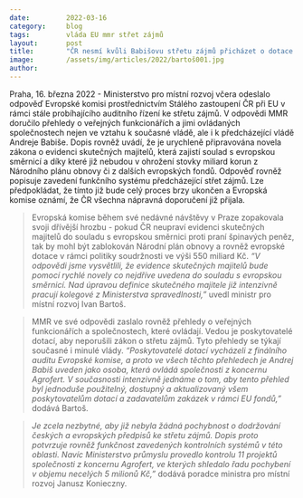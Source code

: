 ```yaml
---
date:         2022-03-16
category:     blog
tags:         vláda EU mmr střet zájmů
layout:       post
title:        "ČR nesmí kvůli Babišovu střetu zájmů přicházet o dotace. Vláda proto upraví zákon o evidenci skutečných majitelů"
image:        /assets/img/articles/2022/bartoš001.jpg
author:       
---
```


Praha, 16. března 2022 - Ministerstvo pro místní rozvoj včera odeslalo odpověď Evropské komisi prostřednictvím Stálého zastoupení ČR při EU v rámci stále probíhajícího auditního řízení ke střetu zájmů. V odpovědi MMR doručilo přehledy o veřejných funkcionářích a jimi ovládaných společnostech nejen ve vztahu k současné vládě, ale i k předcházející vládě Andreje Babiše. Dopis rovněž uvádí, že je urychleně připravována novela zákona o evidenci skutečných majitelů, která zajistí soulad s evropskou směrnicí a díky které již nebudou v ohrožení stovky miliard korun z Národního plánu obnovy či z dalších evropských fondů. Odpověď rovněž popisuje zavedení funkčního systému předcházející střet zájmů. Lze předpokládat, že tímto již bude celý proces brzy ukončen a Evropská komise oznámí, že ČR všechna nápravná doporučení již přijala.

> Evropská komise během své nedávné návštěvy v Praze zopakovala svoji dřívější hrozbu - pokud ČR neupraví evidenci skutečných majitelů do souladu s evropskou směrnici proti praní špinavých peněz, tak by mohl být zablokován Národní plán obnovy a rovněž evropské dotace v rámci politiky soudržnosti ve výši 550 miliard Kč. *“V odpovědi jsme vysvětlili, že evidence skutečných majitelů bude pomocí rychlé novely co nejdříve uvedena do souladu s evropskou směrnicí. Nad úpravou definice skutečného majitele již intenzivně pracují kolegové z Ministerstva spravedlnosti,”* uvedl ministr pro místní rozvoj Ivan Bartoš. 

> MMR ve své odpovědi zaslalo rovněž přehledy o veřejných funkcionářích a společnostech, které ovládají. Vedou je poskytovatelé dotací, aby neporušili zákon o střetu zájmů. Tyto přehledy se týkají současné i minulé vlády. *“Poskytovatelé dotací vycházeli z finálního auditu Evropské komise, a proto ve všech těchto přehledech je Andrej Babiš uveden jako osoba, která ovládá společnosti z koncernu Agrofert. V současnosti intenzivně jednáme o tom, aby tento přehled byl jednoduše použitelný, dostupný a aktualizovaný všem poskytovatelům dotací a zadavatelům zakázek v rámci EU fondů,”* dodává Bartoš.

> *Je zcela nezbytné, aby již nebyla žádná pochybnost o dodržování českých a evropských předpisů ke střetu zájmů. Dopis proto potvrzuje rovněž funkčnost zavedených kontrolních systémů v této oblasti. Navíc Ministerstvo průmyslu provedlo kontrolu 11 projektů společnosti z koncernu Agrofert, ve kterých shledalo řadu pochybení v objemu necelých 5 milionů Kč,”* dodává poradce ministra pro místní rozvoj Janusz Konieczny.

